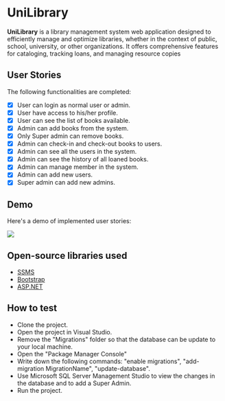 # UniLibrary

**UniLibrary** is a library management system web application designed to 
efficiently manage and optimize libraries, whether in the context of public, school, university, or other 
organizations. It offers comprehensive features for cataloging, tracking loans, and managing resource copies

## User Stories

The following functionalities are completed:

- [x] User can login as normal user or admin.
- [x] User have access to his/her profile.
- [x] User can see the list of books available.
- [x] Admin can add books from the system.
- [x] Only Super admin can remove books.
- [x] Admin can check-in and check-out books to users.
- [x] Admin can see all the users in the system.
- [x] Admin can see the history of all loaned books.
- [x] Admin can manage member in the system.
- [x] Admin can add new users.
- [x] Super admin can add new admins.

## Demo

Here's a demo of implemented user stories:

<img src="demo.gif" />

## Open-source libraries used

- [SSMS](https://learn.microsoft.com/fr-fr/sql/ssms/download-sql-server-management-studio-ssms?view=sql-server-ver16)
- [Bootstrap](https://getbootstrap.com/)
- [ASP.NET](https://dotnet.microsoft.com/en-us/apps/aspnet)

## How to test

- Clone the project.
- Open the project in Visual Studio.
- Remove the "Migrations" folder so that the database can be update to your local machine.
- Open the "Package Manager Console"
- Write down the following commands: "enable migrations", "add-migration MigrationName", "update-database".
- Use Microsoft SQL Server Management Studio to view the changes in the database and to add a Super Admin.
- Run the project.
